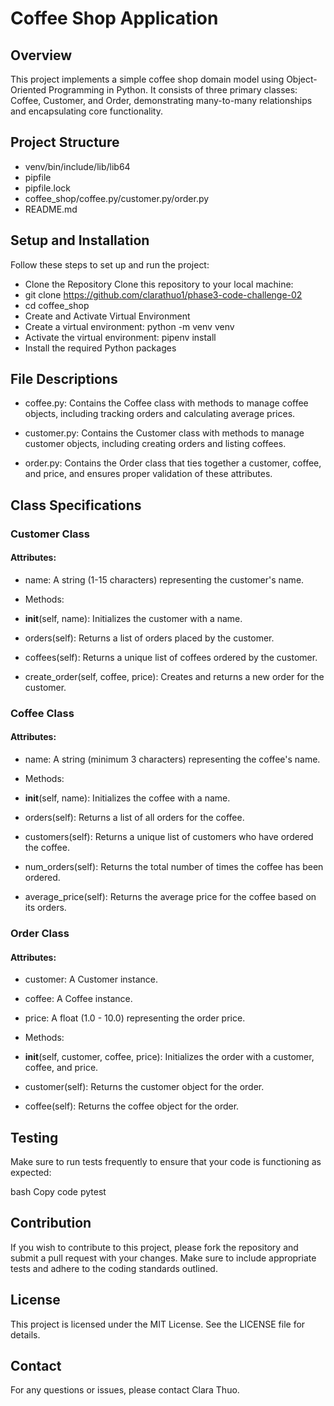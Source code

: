 # Coffee Shop Application
## Overview
This project implements a simple coffee shop domain model using Object-Oriented Programming in Python. It consists of three primary classes: Coffee, Customer, and Order, demonstrating many-to-many relationships and encapsulating core functionality.

## Project Structure 
- venv/bin/include/lib/lib64
- pipfile
- pipfile.lock
- coffee_shop/coffee.py/customer.py/order.py
- README.md


## Setup and Installation
Follow these steps to set up and run the project:

- Clone the Repository
Clone this repository to your local machine:
- git clone https://github.com/clarathuo1/phase3-code-challenge-02
- cd coffee_shop
- Create and Activate Virtual Environment
- Create a virtual environment:
python -m venv venv
- Activate the virtual environment:
pipenv install
- Install the required Python packages

## File Descriptions
- coffee.py: Contains the Coffee class with methods to manage coffee objects, including tracking orders and calculating average prices.

- customer.py: Contains the Customer class with methods to manage customer objects, including creating orders and listing coffees.

- order.py: Contains the Order class that ties together a customer, coffee, and price, and ensures proper validation of these attributes.

## Class Specifications
### Customer Class
#### Attributes:

- name: A string (1-15 characters) representing the customer's name.
- Methods:

- __init__(self, name): Initializes the customer with a name.
- orders(self): Returns a list of orders placed by the customer.
- coffees(self): Returns a unique list of coffees ordered by the customer.
- create_order(self, coffee, price): Creates and returns a new order for the customer.
### Coffee Class
#### Attributes:

- name: A string (minimum 3 characters) representing the coffee's name.
- Methods:

- __init__(self, name): Initializes the coffee with a name.
- orders(self): Returns a list of all orders for the coffee.
- customers(self): Returns a unique list of customers who have ordered the coffee.
- num_orders(self): Returns the total number of times the coffee has been ordered.
- average_price(self): Returns the average price for the coffee based on its orders.
### Order Class
#### Attributes:

- customer: A Customer instance.
- coffee: A Coffee instance.
- price: A float (1.0 - 10.0) representing the order price.
- Methods:

- __init__(self, customer, coffee, price): Initializes the order with a customer, coffee, and price.
- customer(self): Returns the customer object for the order.
- coffee(self): Returns the coffee object for the order.
## Testing
Make sure to run tests frequently to ensure that your code is functioning as expected:

bash
Copy code
pytest
## Contribution
If you wish to contribute to this project, please fork the repository and submit a pull request with your changes. Make sure to include appropriate tests and adhere to the coding standards outlined.

## License
This project is licensed under the MIT License. See the LICENSE file for details.

## Contact
For any questions or issues, please contact Clara Thuo.